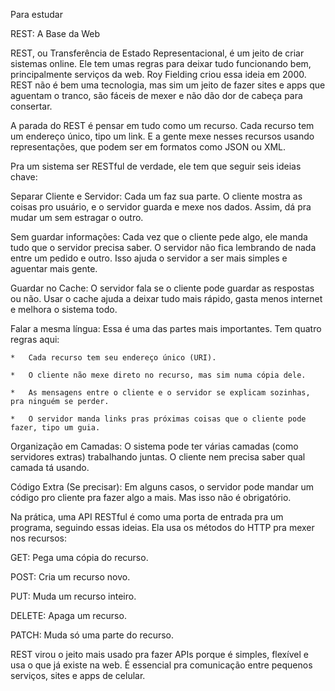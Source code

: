Para estudar

REST: A Base da Web

REST, ou Transferência de Estado Representacional, é um jeito de criar sistemas online. Ele tem umas regras para deixar tudo funcionando bem, principalmente serviços da web. Roy Fielding criou essa ideia em 2000. REST não é bem uma tecnologia, mas sim um jeito de fazer sites e apps que aguentam o tranco, são fáceis de mexer e não dão dor de cabeça para consertar.

A parada do REST é pensar em tudo como um recurso. Cada recurso tem um endereço único, tipo um link. E a gente mexe nesses recursos usando representações, que podem ser em formatos como JSON ou XML.

Pra um sistema ser RESTful de verdade, ele tem que seguir seis ideias chave:

Separar Cliente e Servidor: Cada um faz sua parte. O cliente mostra as coisas pro usuário, e o servidor guarda e mexe nos dados. Assim, dá pra mudar um sem estragar o outro.

Sem guardar informações: Cada vez que o cliente pede algo, ele manda tudo que o servidor precisa saber. O servidor não fica lembrando de nada entre um pedido e outro. Isso ajuda o servidor a ser mais simples e aguentar mais gente.

Guardar no Cache: O servidor fala se o cliente pode guardar as respostas ou não. Usar o cache ajuda a deixar tudo mais rápido, gasta menos internet e melhora o sistema todo.

Falar a mesma língua: Essa é uma das partes mais importantes. Tem quatro regras aqui:

    *   Cada recurso tem seu endereço único (URI).

    *   O cliente não mexe direto no recurso, mas sim numa cópia dele.

    *   As mensagens entre o cliente e o servidor se explicam sozinhas, pra ninguém se perder.

    *   O servidor manda links pras próximas coisas que o cliente pode fazer, tipo um guia.

Organização em Camadas:  O sistema pode ter várias camadas (como servidores extras) trabalhando juntas. O cliente nem precisa saber qual camada tá usando.

Código Extra (Se precisar):  Em alguns casos, o servidor pode mandar um código pro cliente pra fazer algo a mais. Mas isso não é obrigatório.

Na prática, uma API RESTful é como uma porta de entrada pra um programa, seguindo essas ideias. Ela usa os métodos do HTTP pra mexer nos recursos:

GET: Pega uma cópia do recurso.

POST: Cria um recurso novo.

PUT: Muda um recurso inteiro.

DELETE: Apaga um recurso.

PATCH: Muda só uma parte do recurso.

REST virou o jeito mais usado pra fazer APIs porque é simples, flexível e usa o que já existe na web. É essencial pra comunicação entre pequenos serviços, sites e apps de celular.